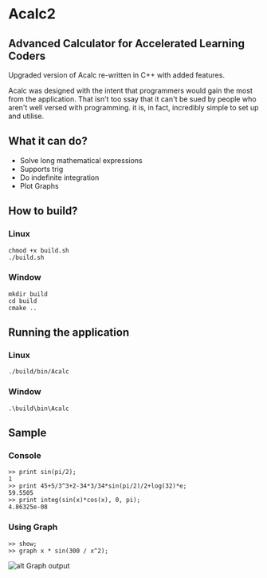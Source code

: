 # Acalc2

## Advanced Calculator for Accelerated Learning Coders

Upgraded version of  Acalc re-written in C++ with added features.

Acalc was designed with the intent that programmers would gain the most from the application. That isn't too ssay that it can't be sued by people who aren't well versed with programming. it is, in fact, incredibly simple to set up and utilise.

## What it can do?
- Solve long mathematical expressions
- Supports trig
- Do indefinite integration
- Plot Graphs

## How to build?
### Linux
    chmod +x build.sh
    ./build.sh
    
### Window
    mkdir build
    cd build
    cmake ..

## Running the application
### Linux
    ./build/bin/Acalc
### Window
    .\build\bin\Acalc
    
## Sample
### Console
    >> print sin(pi/2);
    1
    >> print 45+5/3^3+2-34*3/34*sin(pi/2)/2+log(32)*e;
    59.5505
    >> print integ(sin(x)*cos(x), 0, pi);
    4.86325e-08
### Using Graph
    >> show;
    >> graph x * sin(300 / x^2);
    
![alt Graph output]()
